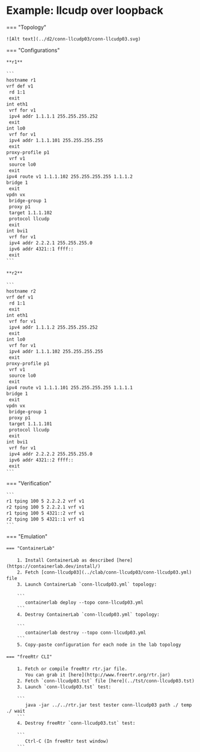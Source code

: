 # Example: llcudp over loopback

=== "Topology"

    ![Alt text](../d2/conn-llcudp03/conn-llcudp03.svg)

=== "Configurations"

    **r1**

    ```
    hostname r1
    vrf def v1
     rd 1:1
     exit
    int eth1
     vrf for v1
     ipv4 addr 1.1.1.1 255.255.255.252
     exit
    int lo0
     vrf for v1
     ipv4 addr 1.1.1.101 255.255.255.255
     exit
    proxy-profile p1
     vrf v1
     source lo0
     exit
    ipv4 route v1 1.1.1.102 255.255.255.255 1.1.1.2
    bridge 1
     exit
    vpdn vx
     bridge-group 1
     proxy p1
     target 1.1.1.102
     protocol llcudp
     exit
    int bvi1
     vrf for v1
     ipv4 addr 2.2.2.1 255.255.255.0
     ipv6 addr 4321::1 ffff::
     exit
    ```

    **r2**

    ```
    hostname r2
    vrf def v1
     rd 1:1
     exit
    int eth1
     vrf for v1
     ipv4 addr 1.1.1.2 255.255.255.252
     exit
    int lo0
     vrf for v1
     ipv4 addr 1.1.1.102 255.255.255.255
     exit
    proxy-profile p1
     vrf v1
     source lo0
     exit
    ipv4 route v1 1.1.1.101 255.255.255.255 1.1.1.1
    bridge 1
     exit
    vpdn vx
     bridge-group 1
     proxy p1
     target 1.1.1.101
     protocol llcudp
     exit
    int bvi1
     vrf for v1
     ipv4 addr 2.2.2.2 255.255.255.0
     ipv6 addr 4321::2 ffff::
     exit
    ```

=== "Verification"

    ```
    r1 tping 100 5 2.2.2.2 vrf v1
    r2 tping 100 5 2.2.2.1 vrf v1
    r1 tping 100 5 4321::2 vrf v1
    r2 tping 100 5 4321::1 vrf v1
    ```

=== "Emulation"

    === "ContainerLab"

        1. Install ContainerLab as described [here](https://containerlab.dev/install/)  
        2. Fetch [conn-llcudp03](../clab/conn-llcudp03/conn-llcudp03.yml) file  
        3. Launch ContainerLab `conn-llcudp03.yml` topology:  

        ```
           containerlab deploy --topo conn-llcudp03.yml  
        ```
        4. Destroy ContainerLab `conn-llcudp03.yml` topology:  

        ```
           containerlab destroy --topo conn-llcudp03.yml  
        ```
        5. Copy-paste configuration for each node in the lab topology

    === "freeRtr CLI"

        1. Fetch or compile freeRtr rtr.jar file.  
           You can grab it [here](http://www.freertr.org/rtr.jar)  
        2. Fetch `conn-llcudp03.tst` file [here](../tst/conn-llcudp03.tst)  
        3. Launch `conn-llcudp03.tst` test:  

        ```
           java -jar ../../rtr.jar test tester conn-llcudp03 path ./ temp ./ wait
        ```
        4. Destroy freeRtr `conn-llcudp03.tst` test:  

        ```
           Ctrl-C (In freeRtr test window)
        ```

